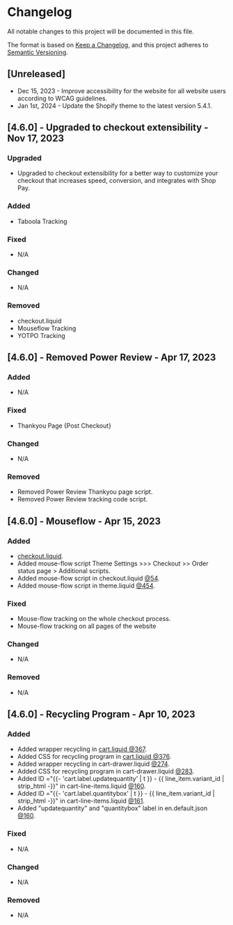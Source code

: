 # Changelog

All notable changes to this project will be documented in this file.

The format is based on [Keep a Changelog](https://keepachangelog.com/en/1.0.0/),
and this project adheres to [Semantic Versioning](https://semver.org/spec/v2.0.0.html).

## [Unreleased]

- Dec 15, 2023 - Improve accessibility for the website for all website users according to WCAG guidelines.
- Jan 1st, 2024 - Update the Shopify theme to the latest version 5.4.1.

## [4.6.0] - Upgraded to checkout extensibility - Nov 17, 2023

### Upgraded

- Upgraded to checkout extensibility for a better way to customize your checkout that increases speed, conversion, and integrates with Shop Pay.

### Added

- Taboola Tracking 

### Fixed

- N/A

### Changed

- N/A

### Removed

- checkout.liquid
- Mouseflow Tracking
- YOTPO Tracking

## [4.6.0] - Removed Power Review - Apr 17, 2023

### Added

- N/A

### Fixed

- Thankyou Page {Post Checkout}

### Changed

- N/A

### Removed

- Removed Power Review Thankyou page script.
- Removed Power Review tracking code script.

## [4.6.0] - Mouseflow - Apr 15, 2023

### Added

- [checkout.liquid](https://github.com/patchology/shopify/blob/with-checkout-liquid/layout/checkout.liquid).
- Added mouse-flow script Theme Settings >>> Checkout >> Order status page > Additional scripts.
- Added mouse-flow script in checkout.liquid [@54](https://github.com/patchology/shopify/blob/4ade42d75e74bc562b37fb191f2c84a4d5e2ffeb/layout/checkout.liquid#L54).
- Added mouse-flow script in theme.liquid [@454](https://github.com/patchology/shopify/blob/f13e16cf7e9fc5b0392cadf867e25772973276de/layout/theme.liquid#L454).

### Fixed

- Mouse-flow tracking on the whole checkout process.
- Mouse-flow tracking on all pages of the website

### Changed

- N/A

### Removed

- N/A

## [4.6.0] - Recycling Program - Apr 10, 2023

### Added

- Added wrapper recycling in [cart.liquid @367](https://github.com/patchology/shopify/blob/4e5932bd95c92b4a120832ba02ffdc4167ecb853/sections/cart.liquid#L367).
- Added CSS for recycling program in [cart.liquid @376](https://github.com/patchology/shopify/blob/4e5932bd95c92b4a120832ba02ffdc4167ecb853/sections/cart.liquid#L376).
- Added wrapper recycling in cart-drawer.liquid [@274](https://github.com/patchology/shopify/blob/4e5932bd95c92b4a120832ba02ffdc4167ecb853/snippets/cart-drawer.liquid#L274).
- Added CSS for recycling program in cart-drawer.liquid [@283](https://github.com/patchology/shopify/blob/4e5932bd95c92b4a120832ba02ffdc4167ecb853/snippets/cart-drawer.liquid#L283).
- Added ID ="{{- 'cart.label.updatequantity' | t }} - {{ line_item.variant_id | strip_html -}}" in cart-line-items.liquid [@160](https://github.com/patchology/shopify/blob/4e5932bd95c92b4a120832ba02ffdc4167ecb853/snippets/cart-line-items.liquid#L160).
- Added ID ="{{- 'cart.label.quantitybox' | t }} - {{ line_item.variant_id | strip_html -}}" in cart-line-items.liquid [@161](https://github.com/patchology/shopify/blob/4e5932bd95c92b4a120832ba02ffdc4167ecb853/snippets/cart-line-items.liquid#L161).
- Added "updatequantity" and "quantitybox" label in en.default.json [@160](https://github.com/patchology/shopify/blob/4e5932bd95c92b4a120832ba02ffdc4167ecb853/locales/en.default.json#L160).

### Fixed

- N/A

### Changed

- N/A

### Removed

- N/A
